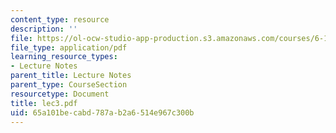 ```yaml
---
content_type: resource
description: ''
file: https://ol-ocw-studio-app-production.s3.amazonaws.com/courses/6-111-introductory-digital-systems-laboratory-spring-2006/65a101becabd787ab2a6514e967c300b_lec3.pdf
file_type: application/pdf
learning_resource_types:
- Lecture Notes
parent_title: Lecture Notes
parent_type: CourseSection
resourcetype: Document
title: lec3.pdf
uid: 65a101be-cabd-787a-b2a6-514e967c300b
---
```

